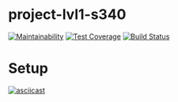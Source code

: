 # project-lvl1-s340


[![Maintainability](https://api.codeclimate.com/v1/badges/56879cd3669d3186baf0/maintainability)](https://codeclimate.com/github/Frank-Kawp/project-lvl1-s340/maintainability)
[![Test Coverage](https://api.codeclimate.com/v1/badges/a99a88d28ad37a79dbf6/test_coverage)](https://codeclimate.com/github/codeclimate/codeclimate/test_coverage)
[![Build Status](https://travis-ci.com/Frank-Kawp/project-lvl1-s340.svg?branch=master)](https://travis-ci.com/Frank-Kawp/project-lvl1-s340)

# Setup

[![asciicast](https://asciinema.org/a/sIPq89SEu5sXbJohbNwOAK2pE.png)](https://asciinema.org/a/sIPq89SEu5sXbJohbNwOAK2pE?prelod=true?autoplay=1)
